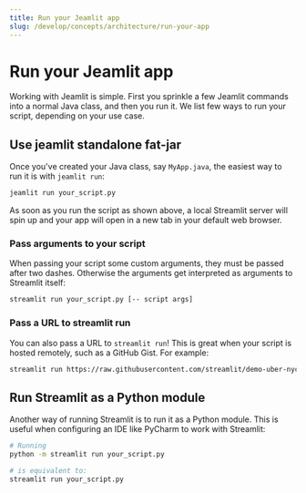 ```yaml
---
title: Run your Jeamlit app
slug: /develop/concepts/architecture/run-your-app
---
```


# Run your Jeamlit app

Working with Jeamlit is simple. First you sprinkle a few Jeamlit commands into a normal Java class, and then you run it. 
We list few ways to run your script, depending on your use case.

## Use jeamlit standalone fat-jar



Once you've created your Java class, say `MyApp.java`, the easiest way to run it is with `jeamlit run`:

```bash
jeamlit run your_script.py
```

As soon as you run the script as shown above, a local Streamlit server will spin up and your app will open in a new tab in your default web browser.

### Pass arguments to your script

When passing your script some custom arguments, they must be passed after two dashes. Otherwise the arguments get interpreted as arguments to Streamlit itself:

```bash
streamlit run your_script.py [-- script args]
```

### Pass a URL to streamlit run

You can also pass a URL to `streamlit run`! This is great when your script is hosted remotely, such as a GitHub Gist. For example:

```bash
streamlit run https://raw.githubusercontent.com/streamlit/demo-uber-nyc-pickups/master/streamlit_app.py
```

## Run Streamlit as a Python module

Another way of running Streamlit is to run it as a Python module. This is useful when configuring an IDE like PyCharm to work with Streamlit:

```bash
# Running
python -m streamlit run your_script.py
```

```bash
# is equivalent to:
streamlit run your_script.py
```
